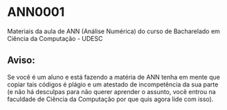 # ANN0001
Materiais da aula de ANN (Análise Numérica) do curso de Bacharelado em Ciência da Computação - UDESC

## Aviso: 
Se você é um aluno e está fazendo a matéria de ANN tenha em mente que copiar tais códigos é plágio e um atestado
de incompetência da sua parte (e não há desculpas para não querer aprender o assunto, você entrou na faculdade
de Ciência da Computação por que quis agora lide com isso).
